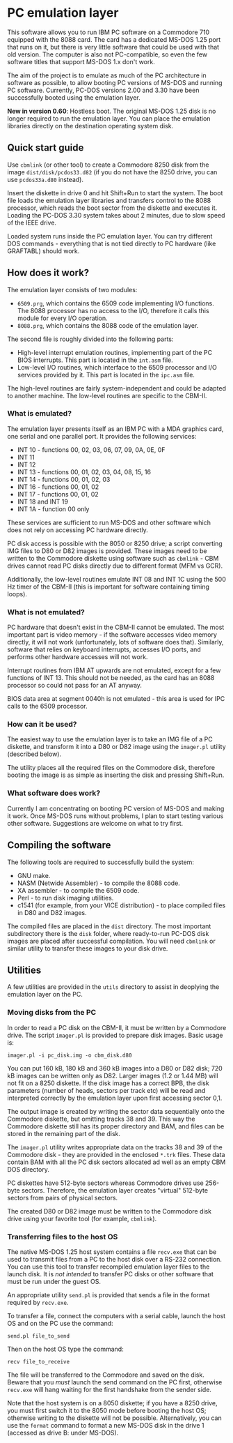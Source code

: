 # PC emulation layer

This software allows you to run IBM PC software on a Commodore 710 equipped with the 8088 card. The card has a dedicated MS-DOS 1.25 port that runs on it, but there is very little software that could be used with that old version. The computer is also not PC-compatible, so even the few software titles that support MS-DOS 1.x don't work.

The aim of the project is to emulate as much of the PC architecture in software as possible, to allow booting PC versions of MS-DOS and running PC software. Currently, PC-DOS versions 2.00 and 3.30 have been successfully booted using the emulation layer.

**New in version 0.60**: Hostless boot. The original MS-DOS 1.25 disk is no longer required to run the emulation layer. You can place the emulation libraries directly on the destination operating system disk.

## Quick start guide

Use `cbmlink` (or other tool) to create a Commodore 8250 disk from the image `dist/disk/pcdos33.d82` (if you do not have the 8250 drive, you can use `pcdos33a.d80` instead).

Insert the diskette in drive 0 and hit Shift+Run to start the system. The boot file loads the emulation layer libraries and transfers control to the 8088 processor, which reads the boot sector from the diskette and executes it. Loading the PC-DOS 3.30 system takes about 2 minutes, due to slow speed of the IEEE drive.

Loaded system runs inside the PC emulation layer. You can try different DOS commands - everything that is not tied directly to PC hardware (like GRAFTABL) should work.

## How does it work?

The emulation layer consists of two modules:

 * `6509.prg`, which contains the 6509 code implementing I/O functions. The 8088 processor has no access to the I/O, therefore it calls this module for every I/O operation.
 * `8088.prg`, which contains the 8088 code of the emulation layer.

The second file is roughly divided into the following parts:

 * High-level interrupt emulation routines, implementing part of the PC BIOS interrupts. This part is located in the `int.asm` file.
 * Low-level I/O routines, which interface to the 6509 processor and I/O services provided by it. This part is located in the `ipc.asm` file.

The high-level routines are fairly system-independent and could be adapted to another machine. The low-level routines are specific to the CBM-II.

### What is emulated?

The emulation layer presents itself as an IBM PC with a MDA graphics card, one serial and one parallel port. It provides the following services:

* INT 10 - functions 00, 02, 03, 06, 07, 09, 0A, 0E, 0F
* INT 11
* INT 12
* INT 13 - functions 00, 01, 02, 03, 04, 08, 15, 16
* INT 14 - functions 00, 01, 02, 03
* INT 16 - functions 00, 01, 02
* INT 17 - functions 00, 01, 02
* INT 18 and INT 19
* INT 1A - function 00 only

These services are sufficient to run MS-DOS and other software which does not rely on accessing PC hardware directly.

PC disk access is possible with the 8050 or 8250 drive; a script converting IMG files to D80 or D82 images is provided. These images need to be written to the Commodore diskette using software such as `cbmlink` - CBM drives cannot read PC disks directly due to different format (MFM vs GCR).

Additionally, the low-level routines emulate INT 08 and INT 1C using the 500 Hz timer of the CBM-II (this is important for software containing timing loops).

### What is not emulated?

PC hardware that doesn't exist in the CBM-II cannot be emulated. The most important part is video memory - if the software accesses video memory directly, it will not work (unfortunately, lots of software does that). Similarly, software that relies on keyboard interrupts, accesses I/O ports, and performs other hardware accesses will not work. 

Interrupt routines from IBM AT upwards are not emulated, except for a few functions of INT 13. This should not be needed, as the card has an 8088 processor so could not pass for an AT anyway.

BIOS data area at segment 0040h is not emulated - this area is used for IPC calls to the 6509 processor.

### How can it be used?

The easiest way to use the emulation layer is to take an IMG file of a PC diskette, and transform it into a D80 or D82 image using the `imager.pl` utility (described below).

The utility places all the required files on the Commodore disk, therefore booting the image is as simple as inserting the disk and pressing Shift+Run.

### What software does work?

Currently I am concentrating on booting PC version of MS-DOS and making it work. Once MS-DOS runs without problems, I plan to start testing various other software. Suggestions are welcome on what to try first.

## Compiling the software

The following tools are required to successfully build the system:

 * GNU make.
 * NASM (Netwide Assembler) - to compile the 8088 code. 
 * XA assembler - to compile the 6509 code.
 * Perl - to run disk imaging utilities.
 * c1541 (for example, from your VICE distribution) - to place compiled files in D80 and D82 images.

The compiled files are placed in the `dist` directory. The most important subdirectory there is the `disk` folder, where ready-to-run PC-DOS disk images are placed after successful compilation. You will need `cbmlink` or similar utility to transfer these images to your disk drive.

## Utilities

A few utilities are provided in the `utils` directory to assist in deoplying the emulation layer on the PC.

### Moving disks from the PC

In order to read a PC disk on the CBM-II, it must be written by a Commodore drive. The script `imager.pl` is provided to prepare disk images. Basic usage is:

```
imager.pl -i pc_disk.img -o cbm_disk.d80
```

You can put 160 kB, 180 kB and 360 kB images into a D80 or D82 disk; 720 kB images can be written only as D82. Larger images (1.2 or 1.44 MB) will not fit on a 8250 diskette. If the disk image has a correct BPB, the disk parameters (number of heads, sectors per track etc) will be read and interpreted correctly by the emulation layer upon first accessing sector 0,1.

The output image is created by writing the sector data sequentially onto the Commodore diskette, but omitting tracks 38 and 39. This way the Commodore diskette  still has its proper directory and BAM, and files can be stored in the remaining part of the disk. 

The `imager.pl` utility writes appropriate data on the tracks 38 and 39 of the Commodore disk - they are provided in the enclosed `*.trk` files. These data contain BAM with all the PC disk sectors allocated ad well as an empty CBM DOS directory.

PC diskettes have 512-byte sectors whereas Commodore drives use 256-byte sectors. Therefore, the emulation layer creates "virtual" 512-byte sectors from pairs of physical sectors.

The created D80 or D82 image must be written to the Commodore disk drive using your favorite tool (for example, `cbmlink`).

### Transferring files to the host OS

The native MS-DOS 1.25 host system contains a file `recv.exe` that can be used to transmit files from a PC to the host disk over a RS-232 connection. You can use this tool to transfer recompiled emulation layer files to the launch disk. It is *not intended* to transfer PC disks or other software that must be run under the guest OS.

An appropriate utility `send.pl` is provided that sends a file in the format required by `recv.exe`.

To transfer a file, connect the computers with a serial cable, launch the host OS and on the PC use the command:

```
send.pl file_to_send
```

Then on the host OS type the command:

```
recv file_to_receive
```

The file will be transferred to the Commodore and saved on the disk. Beware that you *must* launch the send command on the PC first, otherwise `recv.exe` will hang waiting for the first handshake from the sender side.

Note that the host system is on a 8050 diskette; if you have a 8250 drive, you must first switch it to the 8050 mode before booting the host OS; otherwise writing to the diskette will not be possible. Alternatively, you can use the `format` command to format a new MS-DOS disk in the drive 1 (accessed as drive B: under MS-DOS).

